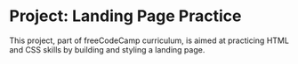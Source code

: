 # Project: Landing Page Practice

This project, part of freeCodeCamp curriculum, is aimed at practicing HTML and CSS skills by building and styling a landing page. 